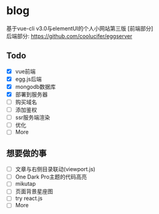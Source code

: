 # blog
基于vue-cli v3.0与elementUI的个人小网站第三版 [前端部分]  
后端部分: https://github.com/coolucifer/eggserver
## Todo
- [x] vue前端
- [x] egg.js后端
- [x] mongodb数据库
- [x] 部署到服务器
- [ ] 购买域名
- [ ] 添加鉴权
- [ ] ssr服务端渲染
- [ ] 优化
- [ ] More
## 想要做的事
- [ ] 文章与右侧目录联动(viewport.js)
- [ ] One Dark Pro主题的代码高亮
- [ ] mikutap
- [ ] 页面背景星座图
- [ ] try react.js
- [ ] More
